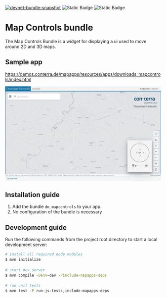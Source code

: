 [![devnet-bundle-snapshot](https://github.com/conterra/mapapps-map-controls/actions/workflows/devnet-bundle-snapshot.yml/badge.svg)](https://github.com/conterra/mapapps-map-controls/actions/workflows/devnet-bundle-snapshot.yml)
![Static Badge](https://img.shields.io/badge/requires_map.apps-4.18.0-e5e5e5?labelColor=%233E464F&logoColor=%23e5e5e5)
![Static Badge](https://img.shields.io/badge/tested_for_map.apps-4.18.0-%20?labelColor=%233E464F&color=%232FC050)
# Map Controls bundle
The Map Controls Bundle is a widget for displaying a ui used to move around 2D and 3D maps.

## Sample app
https://demos.conterra.de/mapapps/resources/apps/downloads_mapcontrols/index.html

![Screenshot App](https://github.com/conterra/mapapps-map-controls/blob/main/screenshot.JPG)

## Installation guide
1. Add the bundle `dn_mapcontrols` to your app.
2. No configuration of the bundle is necessary

## Development guide
Run the following commands from the project root directory to start a local development server:

```bash
# install all required node modules
$ mvn initialize

# start dev server
$ mvn compile -Denv=dev -Pinclude-mapapps-deps

# run unit tests
$ mvn test -P run-js-tests,include-mapapps-deps
```

